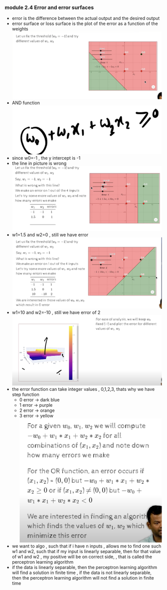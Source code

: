 ### module 2.4 Error and error surfaces

- error is the difference between the actual output and the desired output
- error surface or loss surface is the plot of the error as a function of the weights
![](2023-09-24-11-22-39.png)
- AND function
![](2023-09-24-11-23-28.png)
- since w0=-1 , the y intercept is -1
- the  line in picture is wrong 
![](2023-09-24-11-26-37.png)
- w1=1.5 and w2=0 , still we have error
![](2023-09-24-11-28-06.png)
- w1=10 and w2=-10 , still we have error of 2
![](2023-09-24-11-30-11.png)
- the error function can take integer values , 0,1,2,3, thats why we have step function
    - 0 error -> dark blue
    - 1 error -> purple
    - 2 error -> orange
    - 3 error -> yellow
![](2023-09-24-11-34-32.png)
- we want to algo , such that if i have n inputs , allows me to find one such w1 and w2, such that if my input is linearly separable, then for that value of w1 and w2 , my positive will be on correct side, , that is called the perceptron learning algorithm
- if the data is linearly separable, then the perceptron learning algorithm will find a solution in finite time , if the data is not linearly separable, then the perceptron learning algorithm will not find a solution in finite time